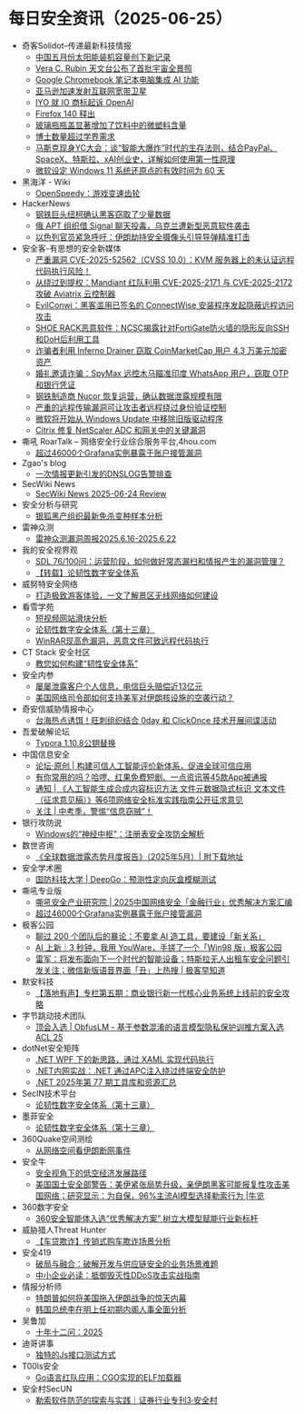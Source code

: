 # 每日安全资讯（2025-06-25）

- 奇客Solidot–传递最新科技情报
  - [中国五月份太阳能装机容量创下新记录](https://www.solidot.org/story?sid=81639)
  - [Vera C. Rubin 天文台公布了首批宇宙全景照](https://www.solidot.org/story?sid=81638)
  - [Google Chromebook 笔记本电脑集成 AI 功能](https://www.solidot.org/story?sid=81637)
  - [亚马逊加速发射互联网宽带卫星](https://www.solidot.org/story?sid=81636)
  - [IYO 就 IO 商标起诉 OpenAI](https://www.solidot.org/story?sid=81635)
  - [Firefox 140 释出](https://www.solidot.org/story?sid=81634)
  - [玻璃瓶瓶盖显著增加了饮料中的微塑料含量](https://www.solidot.org/story?sid=81633)
  - [博士数量超过学界需求](https://www.solidot.org/story?sid=81632)
  - [马斯克现身YC大会：谈“智能大爆炸”时代的生存法则，结合PayPal、SpaceX、特斯拉、xAI创业史，详解如何使用第一性原理](https://www.solidot.org/story?sid=81631)
  - [微软设定 Windows 11 系统还原点的有效时间为 60 天](https://www.solidot.org/story?sid=81630)
- 黑海洋 - Wiki
  - [OpenSpeedy：游戏变速齿轮](https://blog.upx8.com/4819)
- HackerNews
  - [钢铁巨头纽柯确认黑客窃取了少量数据](https://hackernews.cc/archives/59413)
  - [俄 APT 组织借 Signal 聊天投毒，乌克兰遭新型恶意软件袭​击](https://hackernews.cc/archives/59411)
  - [以色列官员紧急呼吁：伊朗劫持安全摄像头引导导弹精准打击​](https://hackernews.cc/archives/59408)
- 安全客-有思想的安全新媒体
  - [严重漏洞 CVE-2025-52562（CVSS 10.0）：KVM 服务器上的未认证远程代码执行风险！](https://www.anquanke.com/post/id/308859)
  - [从绕过到提权：Mandiant 红队利用 CVE-2025-2171 与 CVE-2025-2172 攻破 Aviatrix 云控制器](https://www.anquanke.com/post/id/308855)
  - [EvilConwi：黑客滥用已签名的 ConnectWise 安装程序发起隐蔽远程访问攻击](https://www.anquanke.com/post/id/308851)
  - [SHOE RACK恶意软件：NCSC揭露针对FortiGate防火墙的隐形反向SSH和DoH后利用工具](https://www.anquanke.com/post/id/308846)
  - [诈骗者利用 Inferno Drainer 窃取 CoinMarketCap 用户 4.3 万美元加密资产](https://www.anquanke.com/post/id/308825)
  - [婚礼邀请诈骗：SpyMax 远控木马瞄准印度 WhatsApp 用户，窃取 OTP 和银行凭证](https://www.anquanke.com/post/id/308843)
  - [钢铁制造商 Nucor 恢复运营，确认数据泄露规模有限](https://www.anquanke.com/post/id/308840)
  - [严重的远程传输漏洞可让攻击者远程绕过身份验证控制](https://www.anquanke.com/post/id/308836)
  - [微软将开始从 Windows Update 中移除旧版驱动程序](https://www.anquanke.com/post/id/308833)
  - [Citrix 修复 NetScaler ADC 和网关中的关键漏洞](https://www.anquanke.com/post/id/308830)
- 嘶吼 RoarTalk – 网络安全行业综合服务平台,4hou.com
  - [超过46000个Grafana实例暴露于账户接管漏洞](https://www.4hou.com/posts/kgWE)
- Zgao's blog
  - [一次情报更新引发的DNSLOG告警排查](https://zgao.top/%e4%b8%80%e6%ac%a1%e6%83%85%e6%8a%a5%e6%9b%b4%e6%96%b0%e5%bc%95%e5%8f%91%e7%9a%84dnslog%e5%91%8a%e8%ad%a6%e6%8e%92%e6%9f%a5/)
- SecWiki News
  - [SecWiki News 2025-06-24 Review](http://www.sec-wiki.com/?2025-06-24)
- 安全分析与研究
  - [银狐黑产组织最新免杀变种样本分析](https://mp.weixin.qq.com/s?__biz=MzA4ODEyODA3MQ==&mid=2247492497&idx=1&sn=03f8451b958e800446b6efaca2b866a0)
- 雷神众测
  - [雷神众测漏洞周报2025.6.16-2025.6.22](https://mp.weixin.qq.com/s?__biz=MzI0NzEwOTM0MA==&mid=2652503440&idx=1&sn=d8b69e0070a73f607d010c0c6158d535)
- 我的安全视界观
  - [SDL 76/100问：运营阶段，如何做好常态漏扫和情报产生的漏洞管理？](https://mp.weixin.qq.com/s?__biz=MzI3Njk2OTIzOQ==&mid=2247486914&idx=1&sn=0fcdbbac06020548a2d946df4a7f9da4)
  - [【转载】论韧性数字安全体系](https://mp.weixin.qq.com/s?__biz=MzI3Njk2OTIzOQ==&mid=2247486897&idx=1&sn=0d02cfaa80b97ab6754ce90ed789242b)
- 威努特安全网络
  - [打造极致游客体验，一文了解景区无线网络如何建设](https://mp.weixin.qq.com/s?__biz=MzAwNTgyODU3NQ==&mid=2651133700&idx=1&sn=465894bbfe8c05b149cdf3392dbd2ee9)
- 看雪学苑
  - [短视频网站滑块分析](https://mp.weixin.qq.com/s?__biz=MjM5NTc2MDYxMw==&mid=2458596239&idx=1&sn=a99555f815a069534e0be020af653f4d)
  - [论韧性数字安全体系（第十三章）](https://mp.weixin.qq.com/s?__biz=MjM5NTc2MDYxMw==&mid=2458596239&idx=2&sn=08ca3dd6f70eb84e38bd228d2686b46e)
  - [WinRAR现高危漏洞，恶意文件可致远程代码执行](https://mp.weixin.qq.com/s?__biz=MjM5NTc2MDYxMw==&mid=2458596239&idx=3&sn=d782404acf8421ef63b6789bd3a99a90)
- CT Stack 安全社区
  - [教您如何构建“韧性安全体系”](https://mp.weixin.qq.com/s?__biz=MzIzOTE1ODczMg==&mid=2247499841&idx=1&sn=f938df267add0eb13da405a1ee84a77c)
- 安全内参
  - [屡屡泄露客户个人信息，电信巨头赔偿近13亿元](https://mp.weixin.qq.com/s?__biz=MzI4NDY2MDMwMw==&mid=2247514567&idx=1&sn=97b40e669aa438c5d830cf1bb9fcdd66)
  - [美国网络司令部如何支持美军对伊朗核设施的空袭行动？](https://mp.weixin.qq.com/s?__biz=MzI4NDY2MDMwMw==&mid=2247514567&idx=2&sn=a098afbdcfdbb8bc1fd7d5a23da0e50b)
- 奇安信威胁情报中心
  - [台海热点诱饵！旺刺组织结合 0day 和 ClickOnce 技术开展间谍活动](https://mp.weixin.qq.com/s?__biz=MzI2MDc2MDA4OA==&mid=2247515203&idx=1&sn=aa65a6a18fdb558e811f8b9c1010a23c)
- 吾爱破解论坛
  - [Typora 1.10.8公钥替换](https://mp.weixin.qq.com/s?__biz=MjM5Mjc3MDM2Mw==&mid=2651142762&idx=1&sn=85b476bb9c3bd84facc57da9636d6dba)
- 中国信息安全
  - [论坛·原创 | 构建可信人工智能评价新体系，促进全球可信应用](https://mp.weixin.qq.com/s?__biz=MzA5MzE5MDAzOA==&mid=2664244698&idx=1&sn=22f2cb04d803f30430aa0742f84c9df3)
  - [有你常用的吗？哈啰、红果免费短剧、一点资讯等45款App被通报](https://mp.weixin.qq.com/s?__biz=MzA5MzE5MDAzOA==&mid=2664244698&idx=2&sn=6cb22df4c280ad76afbf50a4827fdd1a)
  - [通知 | 《人工智能生成合成内容标识方法 文件元数据隐式标识 文本文件（征求意见稿）》等6项网络安全标准实践指南公开征求意见](https://mp.weixin.qq.com/s?__biz=MzA5MzE5MDAzOA==&mid=2664244698&idx=3&sn=ed73cc2562003672e266897d0d695340)
  - [关注 | 中考季，警惕“信息窃贼”！](https://mp.weixin.qq.com/s?__biz=MzA5MzE5MDAzOA==&mid=2664244698&idx=4&sn=b39970cafe69e312a5bd0bcd09ebe7ec)
- 银行攻防说
  - [Windows的“神经中枢”：注册表安全攻防全解析](https://mp.weixin.qq.com/s?__biz=MzI5NTQ5MTAzMA==&mid=2247484469&idx=1&sn=bfc44ff4ca9ff9639153f10cc0e326f4)
- 数世咨询
  - [《全球数据泄露态势月度报告》（2025年5月）| 附下载地址](https://mp.weixin.qq.com/s?__biz=MzkxNzA3MTgyNg==&mid=2247539313&idx=1&sn=3fe8a814563781ac33d685940e9c4998)
- 安全学术圈
  - [国防科技大学 | DeepGo：预测性定向灰盒模糊测试](https://mp.weixin.qq.com/s?__biz=MzU5MTM5MTQ2MA==&mid=2247492658&idx=1&sn=eb7e5550c3f1d4053ed3fc9aefb35dbd)
- 嘶吼专业版
  - [嘶吼安全产业研究院 | 2025中国网络安全「金融行业」优秀解决方案汇编](https://mp.weixin.qq.com/s?__biz=MzI0MDY1MDU4MQ==&mid=2247583238&idx=1&sn=311aec029f9acfa09a66345533a3e192)
  - [超过46000个Grafana实例暴露于账户接管漏洞](https://mp.weixin.qq.com/s?__biz=MzI0MDY1MDU4MQ==&mid=2247583238&idx=2&sn=353765459c0cc7e6976ff211a8b1eab9)
- 极客公园
  - [聊过 200 个团队后的暴论：不要拿 AI 造工具，要建设「新关系」](https://mp.weixin.qq.com/s?__biz=MTMwNDMwODQ0MQ==&mid=2653081641&idx=1&sn=5bd138cb0e553c1669f2b2a503798728)
  - [AI 上新｜3 秒钟，我用 YouWare，手搓了一个「Win98 版」极客公园](https://mp.weixin.qq.com/s?__biz=MTMwNDMwODQ0MQ==&mid=2653081626&idx=1&sn=b463db0a9cd73c8c5e59185e279450be)
  - [雷军：将发布面向下一个时代的智能设备；特斯拉无人出租车安全问题引发关注；微信新版语音界面「丑」上热搜 | 极客早知道](https://mp.weixin.qq.com/s?__biz=MTMwNDMwODQ0MQ==&mid=2653081606&idx=1&sn=b73df0a18ce4ae227b6a50bd709e7192)
- 默安科技
  - [【落地有声】专栏第五期：商业银行新一代核心业务系统上线前的安全攻略](https://mp.weixin.qq.com/s?__biz=MzIzODQxMjM2NQ==&mid=2247501132&idx=1&sn=39bb0185355ae3ee83663f982144d246)
- 字节跳动技术团队
  - [顶会入选 | ObfusLM - 基于参数混淆的语言模型隐私保护训推方案入选 ACL 25](https://mp.weixin.qq.com/s?__biz=MzI1MzYzMjE0MQ==&mid=2247514982&idx=1&sn=5b24c2e05952c0014df6f9f4d0d16098)
- dotNet安全矩阵
  - [.NET WPF 下的新思路，通过 XAML 实现代码执行](https://mp.weixin.qq.com/s?__biz=MzUyOTc3NTQ5MA==&mid=2247499946&idx=1&sn=f6d83334f2b3d76da4e6c8d0a39c7284)
  - [.NET内网实战：.NET 通过APC注入绕过终端安全防护](https://mp.weixin.qq.com/s?__biz=MzUyOTc3NTQ5MA==&mid=2247499946&idx=2&sn=f5519114e89422780ee391e47dc96fbe)
  - [.NET 2025年第 77 期工具库和资源汇总](https://mp.weixin.qq.com/s?__biz=MzUyOTc3NTQ5MA==&mid=2247499946&idx=3&sn=20111c6ea84e906cc480abb1b2afb5fe)
- SecIN技术平台
  - [论韧性数字安全体系（第十三章）](https://mp.weixin.qq.com/s?__biz=MzI4Mzc0MTI0Mw==&mid=2247499230&idx=1&sn=1a4faf0ceb73ad2bb46a02c670fca8b5)
- 墨菲安全
  - [论韧性数字安全体系（第十三章）](https://mp.weixin.qq.com/s?__biz=MzkwOTM0MjI5NQ==&mid=2247488139&idx=1&sn=8fa47b96b38930130238400ecb80adb1)
- 360Quake空间测绘
  - [从网络空间看伊朗断网事件](https://mp.weixin.qq.com/s?__biz=Mzk0NzE4MDE2NA==&mid=2247487937&idx=1&sn=a5e2bab3a5012f89a1334545f2d5d577)
- 安全牛
  - [安全视角下的低空经济发展路径](https://mp.weixin.qq.com/s?__biz=MjM5Njc3NjM4MA==&mid=2651137292&idx=1&sn=361509fab51c6385f020ef14abafe8a0)
  - [美国国土安全部警告：美伊紧张局势升级，亲伊朗黑客可能报复性攻击美国网络；研究显示：为自保，96%主流AI模型选择勒索行为 |牛览](https://mp.weixin.qq.com/s?__biz=MjM5Njc3NjM4MA==&mid=2651137292&idx=2&sn=4ea065a91af1cdc01b5791bf2e92a670)
- 360数字安全
  - [360安全智能体入选“优秀解决方案” 树立大模型赋能行业新标杆](https://mp.weixin.qq.com/s?__biz=MzA4MTg0MDQ4Nw==&mid=2247580946&idx=1&sn=8fe18fa984ee15a1b231f3eae7a476ba)
- 威胁猎人Threat Hunter
  - [【车贷欺诈】传销式购车欺诈场景分析](https://mp.weixin.qq.com/s?__biz=MzI3NDY3NDUxNg==&mid=2247499645&idx=1&sn=f9360992848c1c40faa4d1aa9f75b267)
- 安全419
  - [破局与融合：破解开发与供应链安全的业务场景难题](https://mp.weixin.qq.com/s?__biz=MzUyMDQ4OTkyMg==&mid=2247548713&idx=1&sn=e785999cc3dbc71734d272cd82ed294d)
  - [中小企业必读：抵御毁灭性DDoS攻击实战指南](https://mp.weixin.qq.com/s?__biz=MzUyMDQ4OTkyMg==&mid=2247548713&idx=2&sn=551302bc510769e2a595c526aefa887a)
- 情报分析师
  - [特朗普如何将美国拖入伊朗战争的惊天内幕](https://mp.weixin.qq.com/s?__biz=MzA3Mjc1MTkwOA==&mid=2650561506&idx=1&sn=daa2a74d2f8a5fb7964b0a2b0d643076)
  - [韩国总统李在明上任初期内阁人事全面分析](https://mp.weixin.qq.com/s?__biz=MzA3Mjc1MTkwOA==&mid=2650561506&idx=2&sn=744966f08daeaf1719a922d86805e4d5)
- 吴鲁加
  - [十年十二问：2025](https://mp.weixin.qq.com/s?__biz=Mzg5NDY4ODM1MA==&mid=2247485457&idx=1&sn=809ad80b4901238a202ef5bd27849d0d)
- 迪哥讲事
  - [独特的Js接口测试方式](https://mp.weixin.qq.com/s?__biz=MzIzMTIzNTM0MA==&mid=2247497765&idx=1&sn=d6ad03c7ad55f07ba6eee4aa9b20adc9)
- T00ls安全
  - [Go语言红队应用：CGO实现的ELF加载器](https://mp.weixin.qq.com/s?__biz=Mzg3NzYzODU5NQ==&mid=2247485351&idx=1&sn=77c59139faa30e18f5162eecf048888d)
- 安全村SecUN
  - [勒索软件防范的探索与实践｜证券行业专刊3·安全村](https://mp.weixin.qq.com/s?__biz=MzkyODM5NzQwNQ==&mid=2247496814&idx=1&sn=64b71bf3252437f7987e0bc3682364ee)
